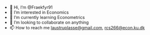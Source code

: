 - 👋 Hi, I’m @Fraekfyr91
- 👀 I’m interested in Economics
- 🌱 I’m currently learning Econometrics
- 💞️ I’m looking to collaborate on anything
- 📫 How to reach me laustruplasse@gmail.com, rcs266@econ.ku.dk
